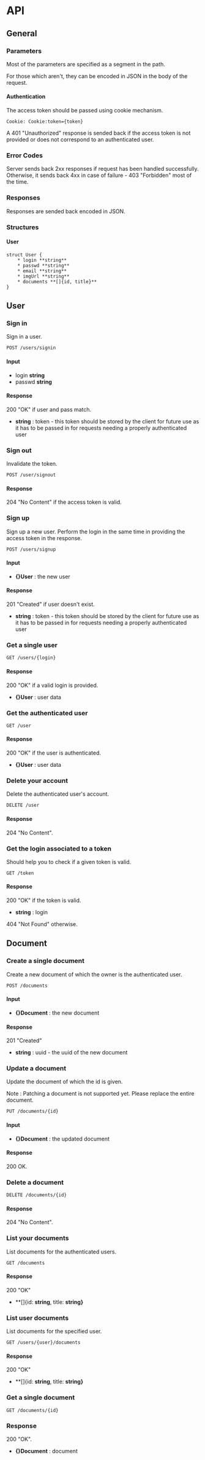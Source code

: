 # API

## General

### Parameters

Most of the parameters are specified as a segment in the path.

For those which aren't, they can be encoded in JSON in the body of the request.

#### Authentication

The access token should be passed using cookie mechanism. 

	Cookie: Cookie:token={token}

A 401 "Unauthorized" response is sended back if the access token is not provided or does not correspond to an authenticated user.

### Error Codes

Server sends back 2xx responses if request has been handled successfully.
Otherwise, it sends back 4xx in case of failure - 403 "Forbidden" most of the time.

### Responses

Responses are sended back encoded in JSON.

### Structures

#### User

	struct User {
		* login **string**
		* passwd **string**
		* email **string**
		* imgUrl **string**
		* documents **[]{id, title}**
	}

## User

### Sign in

Sign in a user.

	POST /users/signin

#### Input
 
 * login **string**
 * passwd **string**

#### Response

200 "OK" if user and pass match.

 * **string** : token - this token should be stored by the client for future use as it has to be passed in for requests needing a properly authenticated user

### Sign out

Invalidate the token.

	POST /user/signout

#### Response

204 "No Content" if the access token is valid.

### Sign up

Sign up a new user. Perform the login in the same time in providing the access token in the response.

	POST /users/signup

#### Input

 * **{}User** : the new user

#### Response

201 "Created" if user doesn't exist.

 * **string** : token - this token should be stored by the client for future use as it has to be passed in for requests needing a properly authenticated user

### Get a single user

	GET /users/{login}

#### Response

200 "OK" if a valid login is provided.

 * **{}User** : user data

### Get the authenticated user

	GET /user

#### Response

200 "OK" if the user is authenticated.

 * **{}User** : user data

### Delete your account

Delete the authenticated user's account.

	DELETE /user

#### Response

204 "No Content".

### Get the login associated to a token

Should help you to check if a given token is valid.

	GET /token

#### Response

200 "OK" if the token is valid.
 * **string** : login

404 "Not Found" otherwise.

## Document

### Create a single document

Create a new document of which the owner is the authenticated user.

	POST /documents

#### Input

 * **{}Document** : the new document

#### Response

201 "Created"

 * **string** : uuid - the uuid of the new document

### Update a document

Update the document of which the id is given.

Note : Patching a document is not supported yet. Please replace the entire document.

	PUT /documents/{id}

#### Input

 * **{}Document** : the updated document

#### Response

200 OK.

### Delete a document

	DELETE /documents/{id}

#### Response

204 "No Content".

### List your documents

List documents for the authenticated users.

	GET /documents

#### Response

200 "OK"

 * **[]{id: **string**, title: **string}**

### List user documents

List documents for the specified user.

	GET /users/{user}/documents 

#### Response

200 "OK"
 * **[]{id: **string**, title: **string}**

### Get a single document

	GET /documents/{id}

### Response

200 "OK".

 * **{}Document** : document
